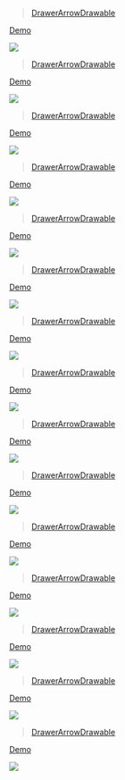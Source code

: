 > [DrawerArrowDrawable](https://github.com/airbnb/lottie-android)

[ Demo](http://androidxy.com/en/detail/2ef0845f8fbc8199ed28e11c83021c4f)

![](/images/com.airbnb.lottie.jpg)

> [DrawerArrowDrawable](https://github.com/lgvalle/Material-Animations)

[ Demo](http://androidxy.com/en/detail/01308a9ffb4b04cff558d8f7b85ad259)

![](/images/com.lgvalle.material_animations.jpg)

> [DrawerArrowDrawable](https://github.com/daimajia/AndroidViewAnimations)

[ Demo](http://androidxy.com/en/detail/42892fca6ad76039812b3967e8f5b969)

![](/images/com.daimajia.androidanimations.jpg)

> [DrawerArrowDrawable](https://github.com/daimajia/AndroidImageSlider)

[ Demo](http://androidxy.com/en/detail/93ac0077f0663f92329009cc2baceeb4)

![](/images/com.daimajia.slider.demo.jpg)

> [DrawerArrowDrawable](https://github.com/wasabeef/glide-transformations)

[ Demo](http://androidxy.com/en/detail/26560359700ff4cda6b41244f7da98ba)

![](/images/jp.wasabeef.example.glide.jpg)

> [DrawerArrowDrawable](https://github.com/andkulikov/transitions-everywhere)

[ Demo](http://androidxy.com/en/detail/51e1f05d878915e1e6c309f21092a782)

![](/images/com.andkulikov.transitionseverywhere.jpg)

> [DrawerArrowDrawable](https://github.com/tyrantgit/ExplosionField)

[ Demo](http://androidxy.com/en/detail/c17ccbb18ca9309144f7ed462d8a1c5f)

![](/images/tyrantgit.sample.jpg)

> [DrawerArrowDrawable](https://github.com/kikoso/android-stackblur)

[ Demo](http://androidxy.com/en/detail/bd005a94f6da525dca9904286630cc37)

![](/images/com.example.stackblurdemo.jpg)

> [DrawerArrowDrawable](https://github.com/openaphid/android-flip)

[ Demo](http://androidxy.com/en/detail/16b1970a534b5646637873f8fe50f758)

![](/images/com.aphidmobile.flipview.demo.jpg)

> [DrawerArrowDrawable](https://github.com/hitherejoe/animate)

[ Demo](http://androidxy.com/en/detail/4a22d24d5f86e439c13f0addaeb1a2b5)

![](/images/com.hitherejoe.animate.jpg)

> [DrawerArrowDrawable](https://github.com/Nightonke/WoWoViewPager)

[ Demo](http://androidxy.com/en/detail/25f2db4151876b63291893bc95e04e23)

![](/images/com.nightonke.wowoviewpagerexample.jpg)

> [DrawerArrowDrawable](https://github.com/githubwing/ZoomHeader)

[ Demo](http://androidxy.com/en/detail/abcc340c7bb9f8700430d57ce86b5699)

![](/images/com.wingsofts.zoomimageheader.jpg)

> [DrawerArrowDrawable](https://github.com/daimajia/AnimationEasingFunctions)

[ Demo](http://androidxy.com/en/detail/e5edf89768e58ca01bbbb2fa217a0c56)

![](/images/daimajia.com.eaing.jpg)

> [DrawerArrowDrawable](https://github.com/skyfishjy/android-ripple-background)

[ Demo](http://androidxy.com/en/detail/2d80b50baedc6d136d2bd784c8e757ff)

![](/images/com.skyfishjy.ripplebackground.sample.jpg)

> [DrawerArrowDrawable](https://github.com/2359media/EasyAndroidAnimations)

[ Demo](http://androidxy.com/en/detail/9352e28d0f30bfeeae9a8acc999b3c7a)

![](/images/com.two359media.animationsample.jpg)

